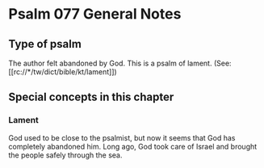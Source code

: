 # Psalm 077 General Notes
## Type of psalm

The author felt abandoned by God. This is a psalm of lament. (See: [[rc://*/tw/dict/bible/kt/lament]])

## Special concepts in this chapter

### Lament
God used to be close to the psalmist, but now it seems that God has completely abandoned him. Long ago, God took care of Israel and brought the people safely through the sea.